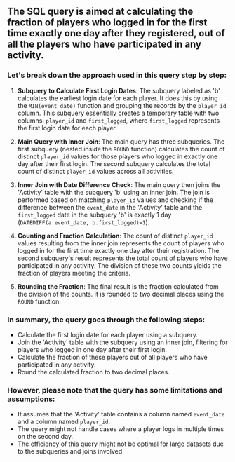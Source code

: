 ## The SQL query is aimed at calculating the fraction of players who logged in for the first time exactly one day after they registered, out of all the players who have participated in any activity. 

### Let's break down the approach used in this query step by step:

1. **Subquery to Calculate First Login Dates**: The subquery labeled as 'b' calculates the earliest login date for each player. It does this by using the `MIN(event_date)` function and grouping the records by the `player_id` column. This subquery essentially creates a temporary table with two columns: `player_id` and `first_logged`, where `first_logged` represents the first login date for each player.

2. **Main Query with Inner Join**: The main query has three subqueries. The first subquery (nested inside the `ROUND` function) calculates the count of distinct `player_id` values for those players who logged in exactly one day after their first login. The second subquery calculates the total count of distinct `player_id` values across all activities.

3. **Inner Join with Date Difference Check**: The main query then joins the 'Activity' table with the subquery 'b' using an inner join. The join is performed based on matching `player_id` values and checking if the difference between the `event_date` in the 'Activity' table and the `first_logged` date in the subquery 'b' is exactly 1 day (`DATEDIFF(a.event_date, b.first_logged)=1`).

4. **Counting and Fraction Calculation**: The count of distinct `player_id` values resulting from the inner join represents the count of players who logged in for the first time exactly one day after their registration. The second subquery's result represents the total count of players who have participated in any activity. The division of these two counts yields the fraction of players meeting the criteria.

5. **Rounding the Fraction**: The final result is the fraction calculated from the division of the counts. It is rounded to two decimal places using the `ROUND` function.

### In summary, the query goes through the following steps:

- Calculate the first login date for each player using a subquery.
- Join the 'Activity' table with the subquery using an inner join, filtering for players who logged in one day after their first login.
- Calculate the fraction of these players out of all players who have participated in any activity.
- Round the calculated fraction to two decimal places.

### However, please note that the query has some limitations and assumptions:
- It assumes that the 'Activity' table contains a column named `event_date` and a column named `player_id`.
- The query might not handle cases where a player logs in multiple times on the second day.
- The efficiency of this query might not be optimal for large datasets due to the subqueries and joins involved.
